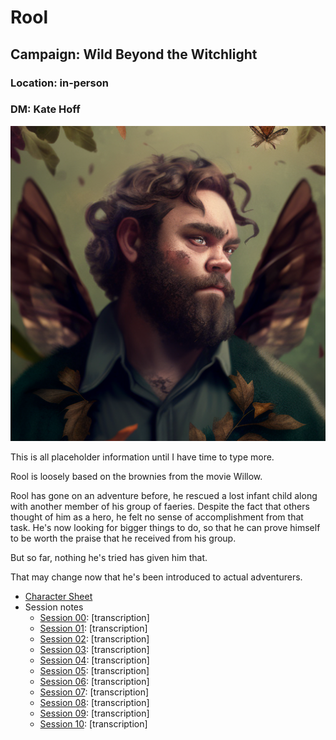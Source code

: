 # Rool
## Campaign: Wild Beyond the Witchlight
### Location: in-person
### DM: Kate Hoff

![](RoolPortrait.png)

This is all placeholder information until I have time to type more.

Rool is loosely based on the brownies from the movie Willow.

Rool has gone on an adventure before, he rescued a lost infant child along with another member of his
group of faeries. Despite the fact that others thought of him as a hero, he felt no sense of accomplishment
from that task. He's now looking for bigger things to do, so that he can prove himself to be worth the 
praise that he received from his group.

But so far, nothing he's tried has given him that.

That may change now that he's been introduced to actual adventurers.

* [Character Sheet](https://ddb.ac/characters/73151462/6veXru)
* Session notes
  * [Session 00](session_notes/Wild%20Beyond%20the%20Witchlight%20Session%2000%202022-08-25%20%5BD&D%5D.pdf): [transcription]
  * [Session 01](session_notes/Wild%20Beyond%20the%20Witchlight%20Session%2001%202022-09-01%20%5BD&D%5D.pdf): [transcription]
  * [Session 02](session_notes/Wild%20Beyond%20the%20Witchlight%20Session%2002%202022-09-08%20%5BD&D%5D.pdf): [transcription]
  * [Session 03](session_notes/Wild%20Beyond%20the%20Witchlight%20Session%2003%202022-09-15%20%5BD&D%5D.pdf): [transcription]
  * [Session 04](session_notes/Wild%20Beyond%20the%20Witchlight%20Session%2004%202022-09-22%20%5BD&D%5D.pdf): [transcription]
  * [Session 05](session_notes/Wild%20Beyond%20the%20Witchlight%20Session%2005%202022-09-29%20%5BD&D%5D.pdf): [transcription]
  * [Session 06](session_notes/Wild%20Beyond%20the%20Witchlight%20Session%2006%202022-10-06%20%5BD&D%5D.pdf): [transcription]
  * [Session 07](session_notes/Wild%20Beyond%20the%20Witchlight%20Session%2007%202022-10-20%20%5BD&D%5D.pdf): [transcription]
  * [Session 08](session_notes/Wild%20Beyond%20the%20Witchlight%20Session%2008%202022-11-03%20%5BD&D%5D.pdf): [transcription]
  * [Session 09](session_notes/Wild%20Beyond%20the%20Witchlight%20Session%2009%202022-11-10%20%5BD&D%5D.pdf): [transcription]
  * [Session 10](session_notes/Wild%20Beyond%20the%20Witchlight%20Session%2010%202022-11-17%20%5BD&D%5D.pdf): [transcription]
  
